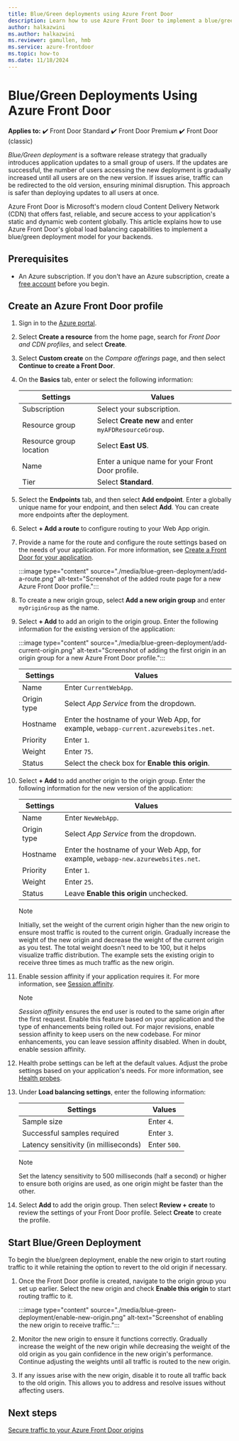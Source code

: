 ```yaml
---
title: Blue/Green deployments using Azure Front Door
description: Learn how to use Azure Front Door to implement a blue/green deployment strategy for your web applications.
author: halkazwini
ms.author: halkazwini
ms.reviewer: gamullen, hmb
ms.service: azure-frontdoor
ms.topic: how-to
ms.date: 11/18/2024
---
```


# Blue/Green Deployments Using Azure Front Door

**Applies to:** :heavy_check_mark: Front Door Standard :heavy_check_mark: Front Door Premium :heavy_check_mark: Front Door (classic)

*Blue/Green deployment* is a software release strategy that gradually introduces application updates to a small group of users. If the updates are successful, the number of users accessing the new deployment is gradually increased until all users are on the new version. If issues arise, traffic can be redirected to the old version, ensuring minimal disruption. This approach is safer than deploying updates to all users at once.

Azure Front Door is Microsoft's modern cloud Content Delivery Network (CDN) that offers fast, reliable, and secure access to your application's static and dynamic web content globally. This article explains how to use Azure Front Door's global load balancing capabilities to implement a blue/green deployment model for your backends.

## Prerequisites

* An Azure subscription. If you don't have an Azure subscription, create a [free account](https://azure.microsoft.com/free/?WT.mc_id=A261C142F) before you begin.

## Create an Azure Front Door profile

1. Sign in to the [Azure portal](https://portal.azure.com/?WT.mc_id=A261C142F).

1. Select **Create a resource** from the home page, search for *Front Door and CDN profiles*, and select **Create**.

1. Select **Custom create** on the *Compare offerings* page, and then select **Continue to create a Front Door**.

1. On the **Basics** tab, enter or select the following information:

    | Settings | Values |
    |--|--|
    | Subscription | Select your subscription. |
    | Resource group | Select **Create new** and enter `myAFDResourceGroup`. |
    | Resource group location | Select **East US**. |
    | Name | Enter a unique name for your Front Door profile. |
    | Tier | Select **Standard**. |

1. Select the **Endpoints** tab, and then select **Add endpoint**. Enter a globally unique name for your endpoint, and then select **Add**. You can create more endpoints after the deployment.

1. Select **+ Add a route** to configure routing to your Web App origin.

1. Provide a name for the route and configure the route settings based on the needs of your application. For more information, see [Create a Front Door for your application](create-front-door-portal.md#create-a-front-door-for-your-application).

    :::image type="content" source="./media/blue-green-deployment/add-a-route.png" alt-text="Screenshot of the added route page for a new Azure Front Door profile.":::

1. To create a new origin group, select **Add a new origin group** and enter `myOriginGroup` as the name.

1. Select **+ Add** to add an origin to the origin group. Enter the following information for the existing version of the application:

    :::image type="content" source="./media/blue-green-deployment/add-current-origin.png" alt-text="Screenshot of adding the first origin in an origin group for a new Azure Front Door profile.":::

    | Settings | Values |
    |--|--|
    | Name | Enter `CurrentWebApp`. |
    | Origin type | Select *App Service* from the dropdown. |
    | Hostname | Enter the hostname of your Web App, for example, `webapp-current.azurewebsites.net`. |
    | Priority | Enter `1`. |
    | Weight | Enter `75`. |
    | Status | Select the check box for **Enable this origin**. |

1. Select **+ Add** to add another origin to the origin group. Enter the following information for the new version of the application:

    | Settings | Values |
    |--|--|
    | Name | Enter `NewWebApp`. |
    | Origin type | Select *App Service* from the dropdown. |
    | Hostname | Enter the hostname of your Web App, for example, `webapp-new.azurewebsites.net`. |
    | Priority | Enter `1`. |
    | Weight | Enter `25`. |
    | Status | Leave **Enable this origin** unchecked. |

    > [!NOTE]
    > Initially, set the weight of the current origin higher than the new origin to ensure most traffic is routed to the current origin. Gradually increase the weight of the new origin and decrease the weight of the current origin as you test. The total weight doesn't need to be 100, but it helps visualize traffic distribution. The example sets the existing origin to receive three times as much traffic as the new origin.

1. Enable session affinity if your application requires it. For more information, see [Session affinity](routing-methods.md). 

    > [!NOTE]
    > *Session affinity* ensures the end user is routed to the same origin after the first request. Enable this feature based on your application and the type of enhancements being rolled out. For major revisions, enable session affinity to keep users on the new codebase. For minor enhancements, you can leave session affinity disabled. When in doubt, enable session affinity.

1. Health probe settings can be left at the default values. Adjust the probe settings based on your application's needs. For more information, see [Health probes](health-probes.md).

1. Under **Load balancing settings**, enter the following information:

    | Settings | Values |
    |--|--|
    | Sample size | Enter `4`. |
    | Successful samples required | Enter `3`. |
    | Latency sensitivity (in milliseconds) | Enter `500`. |

    > [!NOTE]
    > Set the latency sensitivity to 500 milliseconds (half a second) or higher to ensure both origins are used, as one origin might be faster than the other.

1. Select **Add** to add the origin group. Then select **Review + create** to review the settings of your Front Door profile. Select **Create** to create the profile.

## Start Blue/Green Deployment

To begin the blue/green deployment, enable the new origin to start routing traffic to it while retaining the option to revert to the old origin if necessary.

1. Once the Front Door profile is created, navigate to the origin group you set up earlier. Select the new origin and check **Enable this origin** to start routing traffic to it.

    :::image type="content" source="./media/blue-green-deployment/enable-new-origin.png" alt-text="Screenshot of enabling the new origin to receive traffic.":::

1. Monitor the new origin to ensure it functions correctly. Gradually increase the weight of the new origin while decreasing the weight of the old origin as you gain confidence in the new origin's performance. Continue adjusting the weights until all traffic is routed to the new origin.

1. If any issues arise with the new origin, disable it to route all traffic back to the old origin. This allows you to address and resolve issues without affecting users.

## Next steps

[Secure traffic to your Azure Front Door origins](origin-security.md)